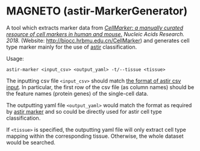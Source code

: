 # MAGNETO (astir-MarkerGenerator)

A tool which extracts marker data from *[CellMarker: a manually curated resource of cell markers in human and mouse.](https://academic.oup.com/nar/article/47/D1/D721/5115823) Nucleic Acids Research. 2018.* (Website: http://biocc.hrbmu.edu.cn/CellMarker) and generates cell type marker mainly for the use of [astir](https://github.com/camlab-bioml/astir) classification.

Usage:
```
astir-marker <input_csv> <output_yaml> -t/--tissue <tissue> 
```
The inputting csv file `<input_csv>` should match [the format of astir csv input](https://www.camlab.ca/astir-doc/tutorials/notebooks/data_loading.html#2.-Loading-from-csv-and-yaml-files). In particular, the first row of the csv file (as column names) should be the feature names (protein genes) of the single-cell data. 

The outputting yaml file `<output_yaml>` would match the format as required by [astir marker](https://www.camlab.ca/astir-doc/tutorials/notebooks/getting_started.html#1.-Load-data) and so could be directly used for astir cell type classification.

If `<tissue>` is specified, the outputting yaml file will only extract cell type mapping within the corresponding tissue. Otherwise, the whole dataset would be searched.
